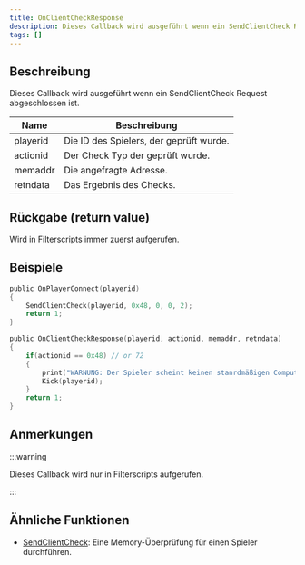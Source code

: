 ```yaml
---
title: OnClientCheckResponse
description: Dieses Callback wird ausgeführt wenn ein SendClientCheck Request abgeschlossen ist.
tags: []
---
```


## Beschreibung

Dieses Callback wird ausgeführt wenn ein SendClientCheck Request abgeschlossen ist.

| Name          | Beschreibung                       |
| ------------- | --------------------------------- |
| playerid      | Die ID des Spielers, der geprüft wurde.     |
| actionid      | Der Check Typ der geprüft wurde.      |
| memaddr       | Die angefragte Adresse.            |
| retndata      | Das Ergebnis des Checks.          |

## Rückgabe (return value)

Wird in Filterscripts immer zuerst aufgerufen.

## Beispiele

```c
public OnPlayerConnect(playerid)
{
    SendClientCheck(playerid, 0x48, 0, 0, 2);
    return 1;
}

public OnClientCheckResponse(playerid, actionid, memaddr, retndata)
{
    if(actionid == 0x48) // or 72
    {
        print("WARNUNG: Der Spieler scheint keinen stanrdmäßigen Computer zu nutzen!");
        Kick(playerid);
    }
    return 1;
}
```

## Anmerkungen

:::warning

Dieses Callback wird nur in Filterscripts aufgerufen.

:::

## Ähnliche Funktionen

- [SendClientCheck](../functions/SendClientCheck): Eine Memory-Überprüfung für einen Spieler durchführen.
